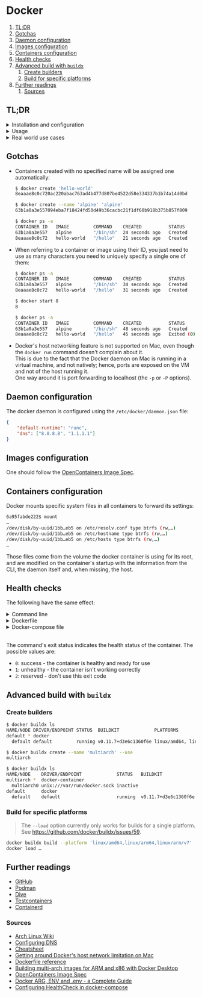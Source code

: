 # Docker

1. [TL;DR](#tldr)
1. [Gotchas](#gotchas)
1. [Daemon configuration](#daemon-configuration)
1. [Images configuration](#images-configuration)
1. [Containers configuration](#containers-configuration)
1. [Health checks](#health-checks)
1. [Advanced build with `buildx`](#advanced-build-with-buildx)
   1. [Create builders](#create-builders)
   1. [Build for specific platforms](#build-for-specific-platforms)
1. [Further readings](#further-readings)
   1. [Sources](#sources)

## TL;DR

<details>
  <summary>Installation and configuration</summary>

```sh
# Install
brew install --cask 'docker'
sudo zypper install 'docker'
```

</details>

<details>
  <summary>Usage</summary>

```sh
# Show locally available images.
docker images -a

# Search for images.
docker search 'boinc'

# Pull images.
docker pull 'alpine:3.14'
docker pull 'boinc/client:latest'
docker pull 'moby/buildkit@sha256:00d2…'
docker pull 'pulumi/pulumi-nodejs:3.112.0@sha256:37a0…'

# Remove images.
docker rmi 'node'
docker rmi 'alpine:3.14'
docker rmi 'f91a431c5276'

# Login to registries.
docker login
docker login -u 'username' -p 'password'

# Create containers.
docker create -h 'alpine-test' --name 'alpine-test' 'alpine'

# Start containers.
docker start 'alpine-test'
docker start 'bdbe3f45'

# Create and start containers.
docker run 'hello-world'
docker run -ti --rm --platform 'linux/amd64' 'alpine:3.19' cat '/etc/apk/repositories'
docker run -d --name 'boinc' --network='host' --pid='host' -v 'boinc:/var/lib/boinc' \
  -e BOINC_GUI_RPC_PASSWORD='123' -e BOINC_CMD_LINE_OPTIONS='--allow_remote_gui_rpc' \
  'boinc/client'

# Gracefully stop containers.
docker stop 'alpine-test'
docker stop -t '0' 'bdbe3f45'

# Kill containers.
docker kill 'alpine-test'

# Restart containers.
docker restart 'alpine-test'
docker restart 'bdbe3f45'

# Show containers' status.
docker ps
docker ps --all

# List containers with specific metadata values.
docker ps -f 'name=pihole' -f 'status=running' -f 'health=healthy' -q

# Execute commands inside *running* containers.
docker exec 'app_web_1' tail 'logs/development.log'
docker exec -ti 'alpine-test' 'sh'

# Show containers' output.
docker log 'alpine-test'

# List processes running inside containers.
docker top 'alpine-test'

# Show information on containers.
docker inspect 'alpine-test'
docker inspect --format='{{index .RepoDigests 0}}' 'pulumi/pulumi-nodejs:3.112.0'

# Build a docker image.
docker build -t 'private/alpine:3.14' .

# Tag images.
docker tag 'alpine:3.14' 'private/alpine:3.14'
docker tag 'f91a431c5276' 'pulumi/pulumi-nodejs:3.112.0'

# Push images.
docker push 'private/alpine:3.14'

# Export images to tarballs.
docker save 'alpine:3.14' -o 'alpine.tar'
docker save 'hello-world' > 'hw.tar'

# Load images from tarballs.
docker load -i 'hw.tar'

# Delete containers.
docker rm 'alpine-test'
docker rm -f '87b27'

# Cleanup.
docker logout
docker rmi 'alpine'
docker image prune -a
docker system prune -a


# Display a summary of the vulnerabilities in images.
# If not given any input, it targets the most recently built image.
docker scout qv
docker scout quickview 'debian:unstable-slim'
docker scout quickview 'archive://hw.tar'

# Display vulnerabilities in images.
docker scout cves
docker scout cves 'alpine'
docker scout cves 'archive://alpine.tar'
docker scout cves --format 'sarif' --output 'alpine.sarif.json' 'oci-dir://alpine'
docker scout cves --format 'only-packages' --only-package-type 'golang' --only-vuln-packages 'fs://.'

# Display base image update recommendations.
docker scout recommendations
docker scout recommendations 'golang:1.19.4' --only-refresh
docker scout recommendations 'golang:1.19.4' --only-update


# List builders.
docker buildx ls

# Create builders.
docker buildx create --name 'builder_name'

# Switch between builders.
docker buildx use 'builder_name'
docker buildx create --name 'builder_name' --use

# Modify builders.
docker buildx create --node 'builder_name'

# Build images.
# '--load' currently only works for builds for a single platform.
docker buildx build -t 'image:tag' --load '.'
docker buildx build … -t 'image:tag' --load --platform 'linux/amd64' '.'
docker buildx build … --push \
  --platform 'linux/amd64,linux/arm64,linux/arm/v7' '.'

# Remove builders.
docker buildx rm 'builder_name'


# Pull images used in compositions.
docker compose pull

# Start compositions.
docker compose up
docker compose up -d

# Execute commands in compositions' containers
docker compose exec 'service-name' 'ls' '-Al'

# Get logs.
docker compose logs
docker compose logs -f --index='3' 'service-name'

# End compositions.
docker compose down
```

</details>

<details>
  <summary>Real world use cases</summary>

```sh
# Get the SHAsum of images.
docker inspect --format='{{index .RepoDigests 0}}' 'node:18-buster'
```

</details>

## Gotchas

- Containers created with no specified name will be assigned one automatically:

  ```sh
  $ docker create 'hello-world'
  8eaaae8c0c720ac220abac763ad4b477d807be4522d58e334337b1b74a14d0bd

  $ docker create --name 'alpine' 'alpine'
  63b1a0a3e557094eba7f18424fd50d49b36cacbc21f1df60b918b375b857f809

  $ docker ps -a
  CONTAINER ID   IMAGE         COMMAND    CREATED          STATUS    PORTS   NAMES
  63b1a0a3e557   alpine        "/bin/sh"  24 seconds ago   Created           alpine
  8eaaae8c0c72   hello-world   "/hello"   21 seconds ago   Created           sleepy_brown
  ```

- When referring to a container or image using their ID, you just need to use as many characters you need to uniquely specify a single one of them:

  ```sh
  $ docker ps -a
  CONTAINER ID   IMAGE         COMMAND    CREATED          STATUS    PORTS   NAMES
  63b1a0a3e557   alpine        "/bin/sh"  34 seconds ago   Created           alpine
  8eaaae8c0c72   hello-world   "/hello"   31 seconds ago   Created           sleepy_brown

  $ docker start 8
  8

  $ docker ps -a
  CONTAINER ID   IMAGE         COMMAND    CREATED          STATUS                      PORTS   NAMES
  63b1a0a3e557   alpine        "/bin/sh"  48 seconds ago   Created                             alpine
  8eaaae8c0c72   hello-world   "/hello"   45 seconds ago   Exited (0) 10 seconds ago           sleepy_brown
  ```

- Docker's host networking feature is not supported on Mac, even though the `docker run` command doesn't complain about it.<br/>
  This is due to the fact that the Docker daemon on Mac is running in a virtual machine, and not natively; hence, ports are exposed on the VM and not of the host running it.<br/>
  One way around it is port forwarding to localhost (the `-p` or `-P` options).

## Daemon configuration

The docker daemon is configured using the `/etc/docker/daemon.json` file:

```json
{
    "default-runtime": "runc",
    "dns": ["8.8.8.8", "1.1.1.1"]
}
```

## Images configuration

One should follow the [OpenContainers Image Spec].

## Containers configuration

Docker mounts specific system files in all containers to forward its settings:

```sh
6a95fabde222$ mount
…
/dev/disk/by-uuid/1bb…eb5 on /etc/resolv.conf type btrfs (rw,…)
/dev/disk/by-uuid/1bb…eb5 on /etc/hostname type btrfs (rw,…)
/dev/disk/by-uuid/1bb…eb5 on /etc/hosts type btrfs (rw,…)
…
```

Those files come from the volume the docker container is using for its root, and are modified on the container's startup
with the information from the CLI, the daemon itself and, when missing, the host.

## Health checks

The following have the same effect:

<details><summary>Command line</summary>

```sh
docker run … \
  --health-cmd 'curl --fail --insecure --silent --show-error http://localhost/ || exit 1' \
  --health-interval '5m' \
  --health-timeout '3s' \
  --health-retries '4' \
  --health-start-period '10s'
```

</details>
<details><summary>Dockerfile</summary>

```Dockerfile
HEALTHCHECK --interval=5m --timeout=3s --start-period=10s --retries=4 \
  CMD curl --fail --insecure --silent --show-error http://localhost/ || exit 1
```

</details>
<details><summary>Docker-compose file</summary>

```yaml
version: '3.6'
services:
  web-server:
    healthcheck:
      test: curl --fail --insecure --silent --show-error http://localhost/ || exit 1
      interval: 5m
      timeout: 3s
      retries: 4
      start_period: 10s
    …
```

</details><br/>

The command's exit status indicates the health status of the container. The possible values are:

- `0`: success - the container is healthy and ready for use
- `1`: unhealthy - the container isn't working correctly
- `2`: reserved - don't use this exit code

## Advanced build with `buildx`

### Create builders

```sh
$ docker buildx ls
NAME/NODE DRIVER/ENDPOINT STATUS  BUILDKIT             PLATFORMS
default * docker
  default default         running v0.11.7+d3e6c1360f6e linux/amd64, linux/amd64/v2, linux/amd64/v3, linux/386

$ docker buildx create --name 'multiarch' --use
multiarch

$ docker buildx ls
NAME/NODE    DRIVER/ENDPOINT             STATUS   BUILDKIT             PLATFORMS
multiarch *  docker-container
  multiarch0 unix:///var/run/docker.sock inactive
default      docker
  default    default                     running  v0.11.7+d3e6c1360f6e linux/amd64, linux/amd64/v2, linux/amd64/v3, linux/386
```

### Build for specific platforms

> The `--load` option currently only works for builds for a single platform.<br/>
> See <https://github.com/docker/buildx/issues/59>.

```sh
docker buildx build --platform 'linux/amd64,linux/arm64,linux/arm/v7' -t 'image:tag' '.'
docker load …
```

## Further readings

- [GitHub]
- [Podman]
- [Dive]
- [Testcontainers]
- [Containerd]

### Sources

- [Arch Linux Wiki]
- [Configuring DNS]
- [Cheatsheet]
- [Getting around Docker's host network limitation on Mac]
- [Dockerfile reference]
- [Building multi-arch images for ARM and x86 with Docker Desktop]
- [OpenContainers Image Spec]
- [Docker ARG, ENV and .env - a Complete Guide]
- [Configuring HealthCheck in docker-compose]

<!--
  References
  -->

<!-- Knowledge base -->
[containerd]: containerd.placeholder
[dive]: dive.placeholder
[podman]: podman.placeholder
[testcontainers]: testcontainers.placeholder

<!-- Upstream -->
[building multi-arch images for arm and x86 with docker desktop]: https://www.docker.com/blog/multi-arch-images/
[dockerfile reference]: https://docs.docker.com/reference/dockerfile/
[github]: https://github.com/docker

<!-- Others -->
[arch linux wiki]: https://wiki.archlinux.org/index.php/Docker
[cheatsheet]: https://collabnix.com/docker-cheatsheet/
[configuring dns]: https://dockerlabs.collabnix.com/intermediate/networking/Configuring_DNS.html
[configuring healthcheck in docker-compose]: https://medium.com/@saklani1408/configuring-healthcheck-in-docker-compose-3fa6439ee280
[docker arg, env and .env - a complete guide]: https://vsupalov.com/docker-arg-env-variable-guide/
[getting around docker's host network limitation on mac]: https://medium.com/@lailadahi/getting-around-dockers-host-network-limitation-on-mac-9e4e6bfee44b
[opencontainers image spec]: https://specs.opencontainers.org/image-spec/
